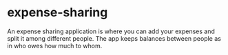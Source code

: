# expense-sharing
An expense sharing application is where you can add your expenses and split it among different people. The app keeps balances between people as in who owes how much to whom.
